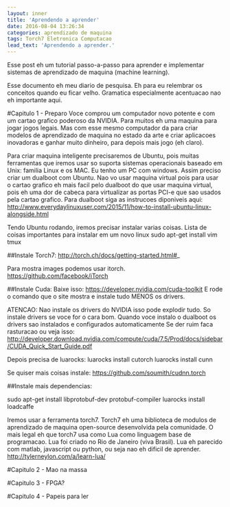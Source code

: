 ```yaml
---
layout: inner
title: 'Aprendendo a aprender'
date: 2016-08-04 13:26:34
categories: aprendizado de maquina
tags: Torch7 Eletronica Computacao
lead_text: 'Aprendendo a aprender.'
---
```


Esse post eh um tutorial passo-a-passo para aprender e implementar sistemas de
aprendizado de maquina (machine learning).

Esse documento eh meu diario de pesquisa. Eh para eu relembrar os conceitos quando eu ficar velho.
Gramatica especialmente acentuacao nao eh importante aqui.

#Capitulo 1 - Preparo
Voce comprou um computador novo potente e com um cartao grafico poderoso da
NVIDIA. Para muitos eh uma maquina para jogar jogos legais. Mas com esse mesmo computador
da para criar modelos de aprendizado de maquina no estado da arte e criar aplicacoes
inovadoras e ganhar muito dinheiro, para depois mais jogo (eh claro).

Para criar maquina inteligente precisaremos de Ubuntu, pois muitas ferramentas que iremos usar
so suporta sistemas operacionais baseado em Unix: familia Linux e os MAC. Eu tenho um PC com
windows. Assim preciso criar um dualboot com Ubuntu. Nao vo usar maquina virtual pois para usar o cartao
grafico eh mais facil pelo dualboot do que usar maquina virtual, pois eh uma dor de cabeca para
virtualizar as portas PCI-e que sao usados pela cartao grafico. Para dualboot siga as instrucoes diponiveis aqui:
http://www.everydaylinuxuser.com/2015/11/how-to-install-ubuntu-linux-alongside.html


Tendo Ubuntu rodando, iremos precisar instalar varias coisas.
Lista de coisas importantes para instalar em um novo linux
sudo apt-get install vim tmux

##Instale Torch7:
http://torch.ch/docs/getting-started.html#_

Para mostra images podemos usar itorch.
https://github.com/facebook/iTorch


##Instale Cuda:
Baixe isso: https://developer.nvidia.com/cuda-toolkit
E rode o comando que o site mostra e instale tudo MENOS os drivers.

ATENCAO: Nao instale os drivers do NVIDIA isso pode explodir tudo. So instale drivers
se voce for o cara bom.
Quando voce instalo o dualboot os drivers sao instalados e configurados automaticamente
Se der ruim faca rasturacao ou veja isso: http://developer.download.nvidia.com/compute/cuda/7.5/Prod/docs/sidebar/CUDA_Quick_Start_Guide.pdf

Depois precisa de luarocks:
luarocks install cutorch
luarocks install cunn

Se quiser mais coisas instale:
https://github.com/soumith/cudnn.torch


##Instale mais dependencias:

sudo apt-get install libprotobuf-dev protobuf-compiler
luarocks install loadcaffe

Iremos usar a ferramenta torch7. Torch7 eh uma biblioteca de modulos de aprendizado
de maquina open-source desenvolvida pela comunidade. O mais legal eh que torch7 usa
como Lua como linguagem base de programacao. Lua foi criado no Rio de Janeiro (viva Brasil).
Lua eh parecido com matlab, javascript ou python, ou seja nao eh dificil de aprender.
http://tylerneylon.com/a/learn-lua/



#Capitulo 2 - Mao na massa



#Capitulo 3 - FPGA?


#Capitulo 4 - Papeis para ler




